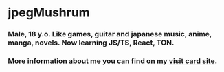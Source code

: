 # jpegMushrum

### Male, 18 y.o. Like games, guitar and japanese music, anime, manga, novels. Now learning JS/TS, React, TON.

### More information about me you can find on my [visit card site](http://jpegmushrum.ru).
